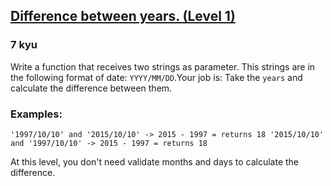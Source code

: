 <h2><a href=https://www.codewars.com/kata/588f5a38ec641b411200005b/train/javascript target="_blank">Difference between years. (Level 1)</a></h2><h3>7 kyu</h3><p>Write a function that receives two strings as parameter. This strings are in the following format of date: <code>YYYY/MM/DD</code>.Your job is: Take the <code>years</code> and calculate the difference between them.</p><h3 id="examples">Examples:</h3><pre><code>'1997/10/10' and '2015/10/10' -&gt; 2015 - 1997 = returns 18 '2015/10/10' and '1997/10/10' -&gt; 2015 - 1997 = returns 18</code></pre><p>At this level, you don't need validate months and days to calculate the difference.</p>